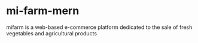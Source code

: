 # mi-farm-mern

mifarm is a web-based e-commerce platform dedicated to the sale of fresh vegetables and agricultural products
